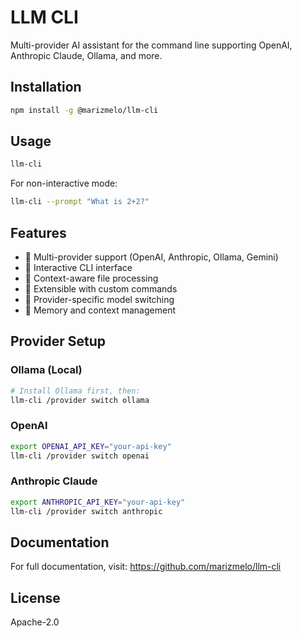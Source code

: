 # LLM CLI

Multi-provider AI assistant for the command line supporting OpenAI, Anthropic Claude, Ollama, and more.

## Installation

```bash
npm install -g @marizmelo/llm-cli
```

## Usage

```bash
llm-cli
```

For non-interactive mode:
```bash
llm-cli --prompt "What is 2+2?"
```

## Features

- 🤖 Multi-provider support (OpenAI, Anthropic, Ollama, Gemini)
- 🔧 Interactive CLI interface
- 📁 Context-aware file processing
- 🔌 Extensible with custom commands
- 🎯 Provider-specific model switching
- 💾 Memory and context management

## Provider Setup

### Ollama (Local)
```bash
# Install Ollama first, then:
llm-cli /provider switch ollama
```

### OpenAI
```bash
export OPENAI_API_KEY="your-api-key"
llm-cli /provider switch openai
```

### Anthropic Claude
```bash
export ANTHROPIC_API_KEY="your-api-key"
llm-cli /provider switch anthropic
```

## Documentation

For full documentation, visit: https://github.com/marizmelo/llm-cli

## License

Apache-2.0